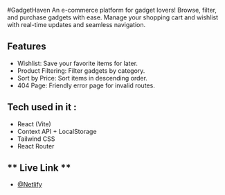#GadgetHaven
An e-commerce platform for gadget lovers! Browse, filter, and purchase gadgets with ease. Manage your shopping cart and wishlist with real-time updates and seamless navigation.

## **Features**  
- Wishlist: Save your favorite items for later.
- Product Filtering: Filter gadgets by category.
- Sort by Price: Sort items in descending order.
- 404 Page: Friendly error page for invalid routes.

## **Tech used in it :**
- React (Vite)
- Context API + LocalStorage
- Tailwind CSS
- React Router

## ** Live Link **
- [@Netlify]([Netlify](https://gadgethavens.netlify.app))
